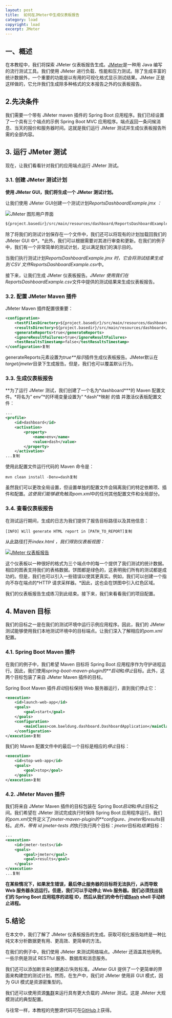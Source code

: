 ```yaml
---
layout: post
title:  如何在JMeter中生成仪表板报告
category: load
copyright: load
excerpt: JMeter
---
```


## 一、概述

在本教程中，我们将探索 JMeter 仪表板报告生成。[JMeter](https://www.baeldung.com/jmeter)是一种用 Java 编写的流行测试工具。我们使用 JMeter 进行负载、性能和压力测试。除了生成丰富的统计数据外，一个重要的功能是以有用的可视化格式显示测试结果。JMeter 正是这样做的，它允许我们生成除多种格式的文本报告之外的仪表板报告。

## 2.先决条件

我们需要一个带有 JMeter maven 插件的 Spring Boot 应用程序。我们已经设置了一个具有三个端点的示例 Spring Boot MVC 应用程序。端点返回一条问候消息、当天的报价和服务器时间。这就是我们运行 JMeter 测试并生成仪表板报告所需的全部内容。

## 3. 运行 JMeter 测试

现在，让我们看看针对我们的应用端点运行 JMeter 测试。

### 3.1. 创建 JMeter 测试计划

**使用 JMeter GUI，我们将生成一个 JMeter 测试计划。**

让我们使用 JMeter GUI创建一个测试计划*ReportsDashboardExample.jmx ：*

![JMeter 图形用户界面](https://www.baeldung.com/wp-content/uploads/2017/12/thread-group-menu-blur-1-1.png)

```xml
${project.basedir}/src/main/resources/dashboard/ReportsDashboardExample.jmx复制
```

除了将我们的测试计划保存在一个文件中，我们还可以将现有的计划加载回我们的 JMeter GUI 中*。*此外，我们可以根据需要对其进行审查和更新。在我们的例子中，我们有一个非常简单的测试计划，足以满足我们的演示目的。

当我们执行测试计划*ReportsDashboardExample.jmx 时，*它会将测试结果生成到 CSV 文件*ReportsDashboardExample.csv*中。

接下来，让我们生成 JMeter 仪表板报告。*JMeter 使用我们在ReportsDashboardExample.csv*文件中提供的测试结果来生成仪表板报告。

### 3.2. 配置 JMeter Maven 插件

JMeter Maven 插件配置很重要：

```xml
<configuration>
    <testFilesDirectory>${project.basedir}/src/main/resources/dashboard</testFilesDirectory>
    <resultsDirectory>${project.basedir}/src/main/resources/dashboard</resultsDirectory>
    <generateReports>true</generateReports>
    <ignoreResultFailures>true</ignoreResultFailures>
    <testResultsTimestamp>false</testResultsTimestamp>
</configuration>复制
```

generateReports元素设置为*true**指示*插件生成仪表板报告。JMeter默认在*target/jmeter*目录下生成报告。但是，我们也可以覆盖默认行为。

### 3.3. 生成仪表板报告

**为了运行 JMeter 测试，我们创建了一个名为\*dashboard\***的 Maven 配置文件。*将名为“ env”*的环境变量设置为“ *dash”*映射 的值 并激活仪表板配置文件：

```xml
...
<profile>
    <id>dashboard</id>
    <activation>
        <property>
            <name>env</name>
            <value>dash</value>
        </property>
    </activation>
...复制
```

使用此配置文件运行代码的 Maven 命令是：

```shell
mvn clean install -Denv=dash复制
```

虽然我们可以更改全局设置，但设置单独的配置文件会隔离我们的特定依赖项、插件和配置。*这使我们能够避免触及pom.xml*中的任何其他配置文件和全局部分。

### 3.4. 查看仪表板报告

在测试运行期间，生成的日志为我们提供了报告目标路径以及其他信息：

```plaintext
[INFO] Will generate HTML report in [PATH_TO_REPORT]复制
```

从此路径打开*index.html ，我们得到仪表板视图：*

[![JMeter 仪表板报告](https://www.baeldung.com/wp-content/uploads/2023/02/dashboard-300x295.jpg)](https://www.baeldung.com/wp-content/uploads/2023/02/dashboard.jpg)

这个仪表板以一种很好的格式为三个端点中的每一个提供了我们测试的统计数据。相应的图表支持我们的表格数据。饼图都是绿色的，这表明我们所有的测试都是成功的。但是，我们也可以引入一些错误以使其更真实。例如，我们可以创建一个指向不存在端点的*HTTP 请求采样器。*因此，这也会在饼图中引入红色区域。

我们的仪表板报告生成练习到此结束。接下来，我们来看看我们的项目配置。

## 4. Maven 目标

我们的目标之一是在我们的测试环境中运行示例应用程序。因此，我们的 JMeter 测试能够使用我们本地测试环境中的目标端点。让我们深入了解相应的*pom.xml*配置。

### 4.1. Spring Boot Maven 插件

在我们的例子中，我们希望 Maven 目标将 Spring Boot 应用程序作为守护进程运行。因此，我们使用*spring-boot-maven-plugin的**启动*和*停止*目标。此外，这两个目标包装了来自 JMeter Maven 插件的目标。

Spring Boot Maven 插件*启动*目标保持 Web 服务器运行，直到我们停止它：

```xml
<execution>
    <id>launch-web-app</id>
    <goals>
        <goal>start</goal>
    </goals>
    <configuration>
        <mainClass>com.baeldung.dashboard.DashboardApplication</mainClass>
    </configuration>
</execution>复制
```

我们的 Maven 配置文件中的最后一个目标是相应的*停止*目标：

```xml
<execution>
    <id>stop-web-app</id>
    <goals>
        <goal>stop</goal>
    </goals>
</execution>复制
```

### 4.2. JMeter Maven 插件

我们将来自 JMeter Maven 插件的目标包装在 Spring Boot*启动*和*停止*目标之间。我们希望在 JMeter 测试完成执行时保持 Spring Boot 应用程序运行。我们的*pom.xml*文件定义了*jmeter-maven-plugin的**configure*、*jmeter*和*results*目标。*此外，带有 id jmeter-tests 的*执行执行两个目标：*jmeter*目标和*结果*目标：

```xml
...
<execution>
    <id>jmeter-tests</id>
    <goals>
        <goal>jmeter</goal>
        <goal>results</goal>
    </goals>
</execution>
...复制
```

**在某些情况下，如果发生错误，最后停止服务器的目标将无法执行，从而导致 Web 服务器永远运行。但是，我们可以手动停止 Web 服务器。我们必须找出我们的 Spring Boot 应用程序的进程 ID，然后从我们的命令行或[Bash](https://www.baeldung.com/linux/kill-commands) shell 手动终止进程。**

## 5.结论

在本文中，我们了解了 JMeter 仪表板报告的生成。获取可视化报告始终是一种比纯文本分析数据更有用、更高效、更简单的方法。

在我们的例子中，我们使用 JMeter 来测试网络端点。JMeter 还涵盖其他用例。一些示例是测试 RESTful 服务、数据库和消息服务。

我们还可以添加断言来创建通过/失败标准。JMeter GUI 提供了一个更简单的界面来构建您的测试计划。然而，在生产中，我们对 JMeter 使用非 GUI 模式，因为 GUI 模式是资源密集型的。

我们还可以使用资源[集群](https://www.baeldung.com/jmeter-distributed-testing)来运行具有更大负载的 JMeter 测试。这是 JMeter 大规模测试的典型配置。

与往常一样，本教程的完整源代码可在[GitHub](https://github.com/tuyucheng7/taketoday-tutorial4j/tree/master/software.test/jmeter)上获得。